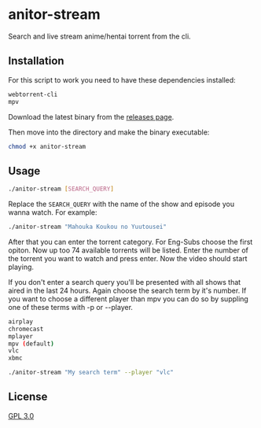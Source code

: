# anitor-stream

Search and live stream anime/hentai torrent from the cli.

## Installation

For this script to work you need to have these dependencies installed:
```bash
webtorrent-cli
mpv
```

Download the latest binary from the [releases page](https://github.com/gan-of-culture/anitor-stream/releases).

Then move into the directory and make the binary executable:
```bash
chmod +x anitor-stream
```

## Usage

```bash
./anitor-stream [SEARCH_QUERY]
```
Replace the ```SEARCH_QUERY``` with the name of the show and episode you wanna watch. For example:

```bash
./anitor-stream "Mahouka Koukou no Yuutousei"
```

After that you can enter the torrent category. For Eng-Subs choose the first opiton. Now up too 74 available torrents will be listed.
Enter the number of the torrent you want to watch and press enter. Now the video should start playing.

If you don't enter a search query you'll be presented with all shows that aired in the last 24 hours. Again choose the search term by it's number. If you want to choose a different player than mpv you can do so by suppling one of these terms with -p or --player.

```bash
airplay
chromecast
mplayer
mpv (default)
vlc
xbmc
```

```bash
./anitor-stream "My search term" --player "vlc"
```

## License

[GPL 3.0](LICENSE)


